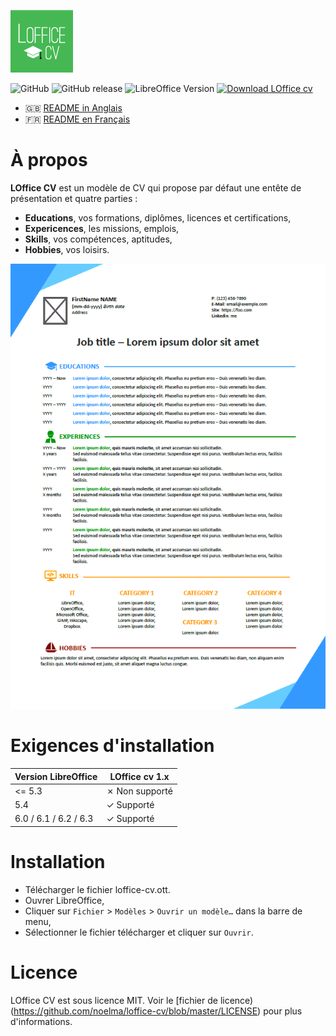 ![Capture d'écran du modèle office cv](/Assets/logo.png)

![GitHub](https://img.shields.io/github/license/noelma/loffice-cv.svg)
![GitHub release](https://img.shields.io/github/release/noelma/loffice-cv.svg)
![LibreOffice Version](https://img.shields.io/badge/libreoffice-%3E%3D5.4-brightreen)
[![Download LOffice cv](https://img.shields.io/badge/download-releases%20latest-blue.svg)](https://github.com/noelma/office-cv/archive/master.zip "Download LOffice cv")

* :gb: [README in Anglais](README.md)
* :fr: [README en Français](README_fr.md)

# À propos

**LOffice CV** est un modèle de CV qui propose par défaut une entête de présentation et quatre parties :

* __Educations__, vos formations, diplômes, licences et certifications,
* __Expericences__, les missions, emplois,
* __Skills__, vos compétences, aptitudes,
* __Hobbies__, vos loisirs.

![Capture d'écran du modèle loffice cv](/Assets/screen.png)

# Exigences d'installation

| Version LibreOffice   | LOffice cv 1.x  |
|-----------------------|-----------------|
| <= 5.3                | ✗ Non supporté |
| 5.4                   | ✓ Supporté     |
| 6.0 / 6.1 / 6.2 / 6.3 | ✓ Supporté     |

# Installation

* Télécharger le fichier loffice-cv.ott.
* Ouvrer LibreOffice,
* Cliquer sur `Fichier` > `Modèles` > `Ouvrir un modèle…` dans la barre de menu,
* Sélectionner le fichier télécharger et cliquer sur `Ouvrir`.

# Licence

LOffice CV est sous licence MIT. Voir le [fichier de licence)(https://github.com/noelma/loffice-cv/blob/master/LICENSE) pour plus d'informations.